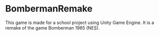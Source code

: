 # BombermanRemake
This game is made for a school project using Unity Game Engine. It is a remake of the game Bomberman 1985 (NES).
